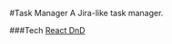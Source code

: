 #Task Manager
A Jira-like task manager.

###Tech
[React DnD](https://react-dnd.github.io/react-dnd/examples-chessboard-tutorial-app.html)
